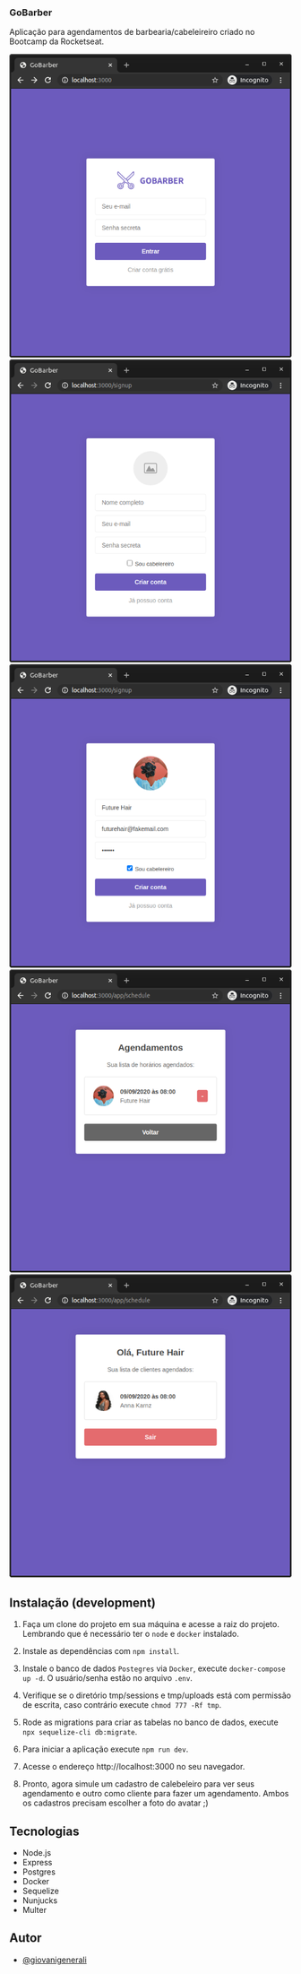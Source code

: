 ### GoBarber

Aplicação para agendamentos de barbearia/cabeleireiro criado no Bootcamp da Rocketseat.

![1](./src/public/screenshots/1.png)
![2](./src/public/screenshots/2.png)
![3](./src/public/screenshots/3.png)
![4](./src/public/screenshots/4.png)
![5](./src/public/screenshots/5.png)

## Instalação (development)

1. Faça um clone do projeto em sua máquina e acesse a raiz do projeto. Lembrando que é necessário ter o `node` e `docker` instalado.

2. Instale as dependências com `npm install`.

3. Instale o banco de dados `Postegres` via `Docker`, execute `docker-compose up -d`. O usuário/senha estão no arquivo `.env`.

4. Verifique se o diretório tmp/sessions e tmp/uploads está com permissão de escrita, caso contrário execute `chmod 777 -Rf tmp`.

5. Rode as migrations para criar as tabelas no banco de dados, execute `npx sequelize-cli db:migrate`.

6. Para iniciar a aplicação execute `npm run dev`.

7. Acesse o endereço http://localhost:3000 no seu navegador.

8. Pronto, agora simule um cadastro de calebeleiro para ver seus agendamento e outro como cliente para fazer um agendamento.
   Ambos os cadastros precisam escolher a foto do avatar ;)

## Tecnologias

- Node.js
- Express
- Postgres
- Docker
- Sequelize
- Nunjucks
- Multer

## Autor

- [@giovanigenerali](https://github.com/giovanigenerali)
